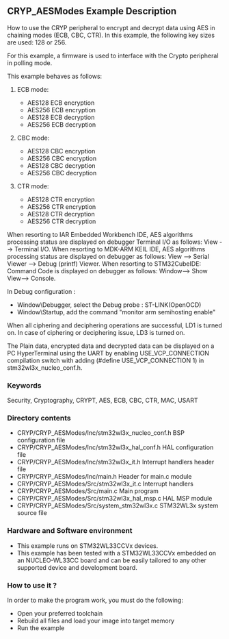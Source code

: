 ## <b>CRYP_AESModes Example Description</b>

How to use the CRYP peripheral to encrypt and decrypt data using AES in chaining
modes (ECB, CBC, CTR).
In this example, the following key sizes are used: 128 or 256.

For this example, a firmware is used to interface with the Crypto peripheral
in polling mode.

This example behaves as follows:

1. ECB mode:

   - AES128 ECB encryption
   - AES256 ECB encryption
   - AES128 ECB decryption
   - AES256 ECB decryption

2. CBC mode:

   - AES128 CBC encryption
   - AES256 CBC encryption
   - AES128 CBC decryption
   - AES256 CBC decryption

3. CTR mode:

   - AES128 CTR encryption
   - AES256 CTR encryption
   - AES128 CTR decryption
   - AES256 CTR decryption

When resorting to IAR Embedded Workbench IDE, AES algorithms processing status
are displayed on debugger Terminal I/O as follows: View --> Terminal I/O.
When resorting to MDK-ARM KEIL IDE, AES algorithms processing status
are displayed on debugger as follows:  View --> Serial Viewer --> Debug (printf) Viewer.
When resorting to STM32CubeIDE:
Command Code is displayed on debugger as follows: Window--> Show View--> Console.

In Debug configuration :

- Window\Debugger, select the Debug probe : ST-LINK(OpenOCD)
- Window\Startup, add the command "monitor arm semihosting enable"

When all ciphering and deciphering operations are successful, LD1 is turned on.
In case of ciphering or deciphering issue, LD3 is turned on.

The Plain data, encrypted data and decrypted data can be displayed on a PC HyperTerminal 
using the UART by enabling USE_VCP_CONNECTION compilation switch 
with adding (#define USE_VCP_CONNECTION 1) in stm32wl3x_nucleo_conf.h.

### <b>Keywords</b>

Security, Cryptography, CRYPT, AES, ECB, CBC, CTR, MAC, USART

### <b>Directory contents</b>

  - CRYP/CRYP_AESModes/Inc/stm32wl3x_nucleo_conf.h  BSP configuration file
  - CRYP/CRYP_AESModes/Inc/stm32wl3x_hal_conf.h     HAL configuration file
  - CRYP/CRYP_AESModes/Inc/stm32wl3x_it.h           Interrupt handlers header file
  - CRYP/CRYP_AESModes/Inc/main.h                    Header for main.c module
  - CRYP/CRYP_AESModes/Src/stm32wl3x_it.c           Interrupt handlers
  - CRYP/CRYP_AESModes/Src/main.c                    Main program
  - CRYP/CRYP_AESModes/Src/stm32wl3x_hal_msp.c      HAL MSP module
  - CRYP/CRYP_AESModes/Src/system_stm32wl3x.c       STM32WL3x system source file

### <b>Hardware and Software environment</b>

  - This example runs on STM32WL33CCVx devices.
  - This example has been tested with a STM32WL33CCVx embedded on an
    NUCLEO-WL33CC board and can be easily tailored to any other supported
    device and development board.

### <b>How to use it ?</b> 

In order to make the program work, you must do the following:

 - Open your preferred toolchain
 - Rebuild all files and load your image into target memory
 - Run the example
